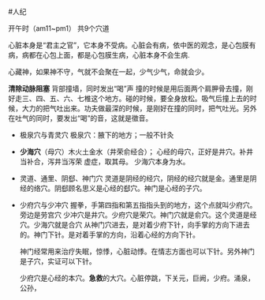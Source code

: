 #人纪 

开午时（am11~pm1）
共9个穴道


心脏本身是“君主之官”，它本身不受病。心脏会有病，依中医的观念，是心包膜有病，病都在心包上面，都是心包膜生病，心脏本身不会生病.


心藏神，如果神不守，气就不会聚在一起，少气少气，命就会少。

**清除动脉阻塞**
背部撞墙，同时发出“喝”声
撞的时候是用后面两个肩胛骨去撞，刚好走三、四、五、六、七椎这个地方。碰的时候，要全身放松。吸气后撞上去的时候，大力的把气吐出来。功夫做最深的时候，是刚好在撞的同时，把气吐光。另外在吐气的同时，要发出“喝”的音，这就是徵音。


- 极泉穴与青灵穴
  极泉穴：腋下的地方；一般不针灸

- **少海穴**（母穴）木火土金水（井荣俞经合）；
  心经的母穴，正好是井穴。补井当补合，泻井当泻荣
  虚症，取其母。
  少海穴本身为水。

- 灵道、通里、阴郄、神门穴
  灵道是阴经的经穴，阴经的经穴就是金。通里是阴经的络穴。阴郄顾名思义是心经的郄穴。神门是心经的子穴。

- 少府穴与少冲穴
  握拳，手第四指和第五指指头到的地方，这个点就叫少府穴。旁边是劳宫穴
  少冲穴是井穴。少府穴是荣穴。神门穴就是俞穴。这个灵道是经穴。少海穴就是合穴
  从神门穴进去，是对着少府下针，向手掌的方向下进去的。神门下针。是对着手掌的方向，沿着心经的方向下针。
  
  神门经常用来治疗失眠，惊悸，心脏动悸。在情志方面也可以下针。另外神门是子穴，实证可以下针。
  
  少府穴是心经的本穴。**急救**的大穴。心脏停跳，下关元，巨阙，少府。涌泉，公孙，




















